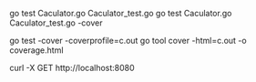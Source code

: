 go test Caculator.go Caculator_test.go
go test Caculator.go Caculator_test.go -cover

go test -cover -coverprofile=c.out
go tool cover -html=c.out -o coverage.html 

curl -X GET http://localhost:8080